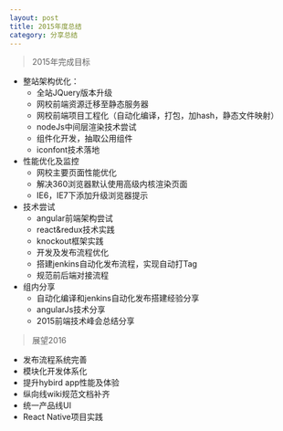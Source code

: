 ```yaml
---
layout: post
title: 2015年度总结
category: 分享总结
---
```


>2015年完成目标

* 整站架构优化：
	* 全站JQuery版本升级
	* 网校前端资源迁移至静态服务器
	* 网校前端项目工程化（自动化编译，打包，加hash，静态文件映射）
	* nodeJs中间层渲染技术尝试
	* 组件化开发，抽取公用组件
	* iconfont技术落地
* 性能优化及监控
	* 网校主要页面性能优化
	* 解决360浏览器默认使用高级内核渲染页面
	* IE6，IE7下添加升级浏览器提示
* 技术尝试
	* angular前端架构尝试
	* react&redux技术实践
	* knockout框架实践
	* 开发及发布流程优化
	* 搭建jenkins自动化发布流程，实现自动打Tag
	* 规范前后端对接流程
* 组内分享
	* 自动化编译和jenkins自动化发布搭建经验分享
	* angularJs技术分享
	* 2015前端技术峰会总结分享

>展望2016

* 发布流程系统完善
* 模块化开发体系化
* 提升hybird app性能及体验
* 纵向线wiki规范文档补齐
* 统一产品线UI
* React Native项目实践